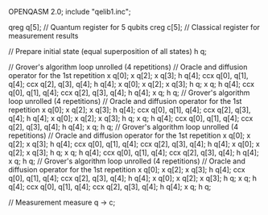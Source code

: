 OPENQASM 2.0;
include "qelib1.inc";

qreg q[5];  // Quantum register for 5 qubits
creg c[5];  // Classical register for measurement results

// Prepare initial state (equal superposition of all states)
h q;

// Grover's algorithm loop unrolled (4 repetitions)
// Oracle and diffusion operator for the 1st repetition
x q[0];
x q[2];
x q[3];
h q[4];
ccx q[0], q[1], q[4];
ccx q[2], q[3], q[4];
h q[4];
x q[0];
x q[2];
x q[3];
h q;
x q;
h q[4];
ccx q[0], q[1], q[4];
ccx q[2], q[3], q[4];
h q[4];
x q;
h q;
// Grover's algorithm loop unrolled (4 repetitions)
// Oracle and diffusion operator for the 1st repetition
x q[0];
x q[2];
x q[3];
h q[4];
ccx q[0], q[1], q[4];
ccx q[2], q[3], q[4];
h q[4];
x q[0];
x q[2];
x q[3];
h q;
x q;
h q[4];
ccx q[0], q[1], q[4];
ccx q[2], q[3], q[4];
h q[4];
x q;
h q;
// Grover's algorithm loop unrolled (4 repetitions)
// Oracle and diffusion operator for the 1st repetition
x q[0];
x q[2];
x q[3];
h q[4];
ccx q[0], q[1], q[4];
ccx q[2], q[3], q[4];
h q[4];
x q[0];
x q[2];
x q[3];
h q;
x q;
h q[4];
ccx q[0], q[1], q[4];
ccx q[2], q[3], q[4];
h q[4];
x q;
h q;
// Grover's algorithm loop unrolled (4 repetitions)
// Oracle and diffusion operator for the 1st repetition
x q[0];
x q[2];
x q[3];
h q[4];
ccx q[0], q[1], q[4];
ccx q[2], q[3], q[4];
h q[4];
x q[0];
x q[2];
x q[3];
h q;
x q;
h q[4];
ccx q[0], q[1], q[4];
ccx q[2], q[3], q[4];
h q[4];
x q;
h q;

// Measurement
measure q -> c;
